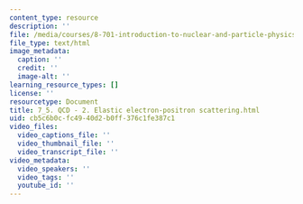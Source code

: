```yaml
---
content_type: resource
description: ''
file: /media/courses/8-701-introduction-to-nuclear-and-particle-physics-fall-2020/7_5-qcd-2-elastic-electron-positron-scattering.html
file_type: text/html
image_metadata:
  caption: ''
  credit: ''
  image-alt: ''
learning_resource_types: []
license: ''
resourcetype: Document
title: 7_5. QCD - 2. Elastic electron-positron scattering.html
uid: cb5c6b0c-fc49-40d2-b0ff-376c1fe387c1
video_files:
  video_captions_file: ''
  video_thumbnail_file: ''
  video_transcript_file: ''
video_metadata:
  video_speakers: ''
  video_tags: ''
  youtube_id: ''
---
```

